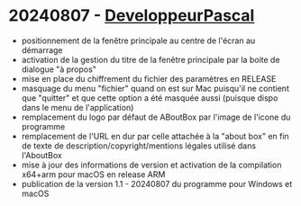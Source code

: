 # 20240807 - [DeveloppeurPascal](https://github.com/DeveloppeurPascal)

* positionnement de la fenêtre principale au centre de l'écran au démarrage
* activation de la gestion du titre de la fenêtre principale par la boite de dialogue "à propos"
* mise en place du chiffrement du fichier des paramètres en RELEASE
* masquage du menu "fichier" quand on est sur Mac puisqu'il ne contient que "quitter" et que cette option a été masquée aussi (puisque dispo dans le menu de l'application)
* remplacement du logo par défaut de ABoutBox par l'image de l'icone du programme
* remplacement de l'URL en dur par celle attachée à la "about box" en fin de texte de description/copyright/mentions légales utilisé dans l'AboutBox
* mise à jour des informations de version et activation de la compilation x64+arm pour macOS en release ARM
* publication de la version 1.1 - 20240807 du programme pour Windows et macOS
